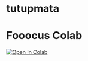 # tutupmata
# Fooocus Colab

[![Open In Colab](https://colab.research.google.com/assets/colab-badge.svg)](https://colab.research.google.com/github/p3hmuh/Fooocus-Colab/blob/main/fooocus_colab.ipynb)
